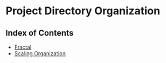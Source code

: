 # Project Directory Organization


## Index of Contents
* [Fractal](./contents/fractal.md)
* [Scaling Organization](./contents/scalingOrganizatoin.md)
